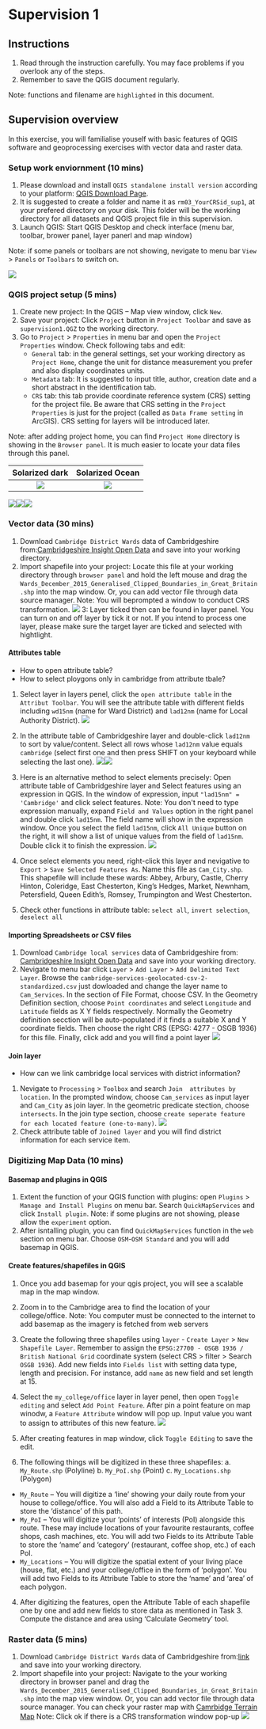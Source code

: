 # Supervision 1

## Instructions
1. Read through the instruction carefully. You may face problems if you overlook any of the steps.
2. Remember to save the QGIS document regularly. 

Note: functions and filename are `highlighted` in this document.

## Supervision overview
In this exercise, you will familialise youself with basic features of QGIS software and geoprocessing exercises with vector data and raster data.

### Setup work enviornment (10 mins)
1. Please download and install `QGIS standalone install version` according to your platform: [QGIS Download Page](https://qgis.org/en/site/forusers/download.html). 
2. It is suggested to create a folder and name it as `rm03_YourCRSid_sup1`, at your prefered directory on your disk. This folder will be the working directory for all datasets and QGIS project file in this supervision.
3. Launch QGIS: Start QGIS Desktop and check interface (menu bar, toolbar, brower panel, layer panerl and map window)

Note: if some panels or toolbars are not showing, nevigate to menu bar  `View` > `Panels` or `Toolbars` to switch on.

![](statics/QGIS_start.png)

### QGIS project setup (5 mins)
1. Create new project: In the QGIS – Map view window, click `New`.
2. Save your project: Click `Project` button in `Project Toolbar` and save as `supervision1.QGZ` to the working directory. 
3. Go to `Project` >  `Properties` in menu bar and open the `Project Properties` window. Check following tabs and edit: 
    - `General` tab: in the general settings, set your working directory as `Project Home`, change the unit for distance measurement you prefer and also display coordinates units.
    - `Metadata` tab: It is suggested to input title, author, creation date and a short abstract in the identification tab.
    - `CRS` tab: this tab provide coordinate reference system (CRS) setting for the project file. Be aware that CRS setting in the `Project Properties` is just for the project (called as `Data Frame setting` in ArcGIS). CRS setting for layers will be introduced later.

Note: after adding project home, you can find `Project Home` directory is showing in the `Browser panel`. It is much easier to locate your data files through this panel.

Solarized dark             |  Solarized Ocean
:-------------------------:|:-------------------------:
![](statics/QGIS_general.png) |![](statics/QGIS_project.png)

![](statics/QGIS_general.png)![](statics/QGIS_project.png)![](statics/QGIS_crs.png)

### Vector data (30 mins)
1. Download `Cambridge District Wards` data of Cambridgeshire from:[Cambridgeshire Insight Open Data](https://data.cambridgeshireinsight.org.uk/dataset/wardselectoral-divisions/resource/a5da0436-1142-48a9-8d82-d070fae138aa) and save into your working directory.
2. Import shapefile into your project:  Locate this file at your working directory through `browser panel` and hold the left mouse and drag the `Wards_December_2015_Generalised_Clipped_Boundaries_in_Great_Britain.shp` into the map window. Or, you can add vector file through data source manager.
Note: You will beprompted a window to conduct CRS transformation. 
![](statics/QGIS_import.png)
3: Layer ticked then can be found in layer panel. You can turn on and off layer by tick it or not. If you intend to process one layer, please make sure the target layer are ticked and selected with hightlight.

#### Attributes table
- How to open attribute table?
- How to select ploygons only in cambridge from attribute tbale?
1. Select layer in layers penel, click the `open attribute table` in the `Attribut Toolbar`. You will see the attribute table with different fields including `wd15nm` (name for Ward District) and `lad12nm` (name for Local Authority District). 
![](statics/QGIS_table.png)
2. In the attribute table of Cambridgeshire layer and double-click `lad12nm` to sort by value/content. Select all rows whose `lad12nm` value equals `cambridge` (select first one and then press SHIFT on your keyboard while selecting the last one).
![](#statics/QGIS_select1.png)![](#statics/QGIS_select2.png)
3.  Here is an alternative method to select elements precisely: Open attribute table of Cambridgeshire layer and Select features using an expression in QGIS. In the window of expression, input `"lad15nm" = 'Cambridge'` and click select features. 
Note: You don't need to type expression manually, expand `Field and Values` option in the right panel and  double click `lad15nm`. The field name will show in the expression window. Once you select the field `lad15nm`, click `All Unique` button on the right, it will show a list of unique values from the field of `lad15nm`. Double click it to finish the expression.
![](statics/QGIS_select3.png)
4. Once select elements you need, right-click this layer and nevigative to `Export` > `Save Selected Features As`. Name this file as `Cam_City.shp`. This shapefile will include these wards: Abbey, Arbury, Castle, Cherry Hinton, Coleridge, East Chesterton, King’s Hedges, Market, Newnham, Petersfield, Queen Edith’s, Romsey, Trumpington and West Chesterton. 


5. Check other functions in attribute table: `select all`, `invert selection`, `deselect all`

#### Importing Spreadsheets or CSV files
1. Download `Cambridge local services` data of Cambridgeshire from: [Cambridgeshire Insight Open Data](https://data.cambridgeshireinsight.org.uk/dataset/cambridge-local-services/resource/af2c41d1-c8a0-46cf-ab77-ca407732e060) and save into your working directory.
2. Nevigate to menu bar click `Layer` > `Add Layer` > `Add Delimited Text Layer`. Browse the `cambridge-services-geolocated-csv-2-standardized.csv` just dowloaded and change the layer name to `Cam_Services`. In the section of File Format, choose CSV. In the Geometry Definition section, choose `Point coordinates` and select `Longitude` and `Latitude` fields as X Y fields respectively. Normally the Geometry definition secction will be auto-populated if it finds a suitable X and Y coordinate fields. Then choose the right CRS (EPSG: 4277 - OSGB 1936) for this file. Finally, click add and you will find a point layer 
![](statics/QGIS_csv.png)


#### Join layer
- How can we link cambridge local services with district information?
1. Nevigate to `Processing` > `Toolbox` and search `Join  attributes by location`. In the prompted window, choose `Cam_services` as input layer and `Cam_City` as join layer. In the geometric predicate stection, choose `intersects`. In the join type section, choose `create seperate feature for each located feature (one-to-many)`.
![](statics/QGIS_join.png)
2. Check attribute table of `Joined layer` and you will find district information for each service item.

### Digitizing Map Data (10 mins)
#### Basemap and plugins in QGIS
1. Extent the function of your QGIS function with plugins: open `Plugins` > `Manage and Install Plugins` on menu bar. Search `QuickMapServices` and click `Install plugin`. 
Note: if some plugins are not showing, please allow the `experiment` option.
2. After isntalling plugin, you can find `QuickMapServices` function in the `web` section on menu bar. Choose `OSM`-`OSM Standard` and you will add basemap in QGIS.

#### Create features/shapefiles in QGIS

1.  Once you add basemap for your qgis project, you will see a scalable map in the map window.
2.  Zoom in to the Cambridge area to find the location of your college/office.
Note: You computer must be connected to the internet to add basemap as the imagery is fetched from web servers

3.  Create the following three shapefiles using `layer` - `Create Layer` > `New Shapefile Layer`. Remember to assign the `EPSG:27700 - OSGB 1936 / British National Grid` coordinate system (select CRS > filter > Search `OSGB 1936`). Add new fields into `Fields list` with setting data type, length and precision. For instance, add `name` as new field and set length at 15.

4. Select the `my_college/office` layer in layer penel, then open `Toggle editing` and select `Add Point Feature`. After pin a point feature on map winodw, a `Feature Attribute` window will pop up. Input value you want to assign to attributes of this new feature. 
![](statics/QGIS_feature.png)
5. After creating features in map window, click `Toggle Editing` to save the edit.


6.  The following things will be digitized in these three shapefiles:
a.  `My_Route.shp` (Polyline)
b.  `My_PoI.shp` (Point)
c.  `My_Locations.shp` (Polygon)

- `My_Route` – You will digitize a ‘line’ showing your daily route from your house to college/office. You will also add a Field to its Attribute Table to store the ‘distance’ of this path.
- `My_PoI` – You will digitize your ‘points’ of interests (PoI) alongside this route. These may include locations of your favourite restaurants, coffee shops, cash machines, etc. You will add two Fields to its Attribute Table to store the ‘name’ and ‘category’ (restaurant, coffee shop, etc.) of each PoI.
- `My_Locations` – You will digitize the spatial extent of your living place (house, flat, etc.) and your college/office in the form of ‘polygon’. You will add two Fields to its Attribute Table to store the ‘name’ and ‘area’ of each polygon.

4.  After digitizing the features, open the Attribute Table of each shapefile one by one and add new fields to store data as mentioned in Task 3. Compute the distance and area using ‘Calculate Geometry’ tool.

### Raster data (5 mins)
1. Download `Cambridge District Wards` data of Cambridgeshire from:[link](https://data.cambridgeshireinsight.org.uk/dataset/wardselectoral-divisions/resource/a5da0436-1142-48a9-8d82-d070fae138aa) and save into your working directory.
2. Import shapefile into your project:  Navigate to the your working directory in browser panel and drag the `Wards_December_2015_Generalised_Clipped_Boundaries_in_Great_Britain.shp` into the map view window. Or, you can add vector file through data source manager.
You can check your raster map with [Camrbidge Terrain Map](https://en-gb.topographic-map.com/maps/dgf/Cambridge/)
Note: Click ok if there is a CRS transformation window pop-up
![](statics/QGIS_import.png)
